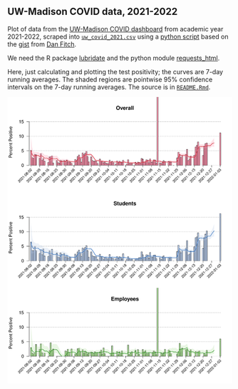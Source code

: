 ## UW-Madison COVID data, 2021-2022

Plot of data from the [UW-Madison COVID
dashboard](https://covidresponse.wisc.edu/dashboard/) from academic year 2021-2022,
scraped into [`uw_covid_2021.csv`](uw_covid_2021.csv) using a
[python script](https://github.com/kbroman/UWCovid2021/blob/master/scrape_data.py)
based on the
[gist](https://gist.github.com/dgfitch/b6ca1cc61b4795e698cefdf672a90f23)
from [Dan Fitch](https://github.com/dgfitch).

We need the R package [lubridate](https://lubridate.tidyverse.org) and
the python module [requests_html](https://pypi.org/project/requests-html/).

Here, just calculating and plotting the test positivity;
the curves are 7-day running averages.
The shaded regions are pointwise 95% confidence intervals on the 7-day
running averages.
The source is in [`README.Rmd`](https://github.com/kbroman/UWCovid2021/blob/master/README.Rmd).








![plot of chunk bar_plots](bar_plots-1.svg)
